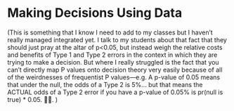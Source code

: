 # Making Decisions Using Data

(This is something that I know I need to add to my classes but I haven’t really managed integrated yet. I talk to my students about that fact that they should just pray at the altar of p<0.05, but instead weigh the relative costs and benefits of Type 1 and Type 2 errors in the context in which they are trying to make a decision. But where I really struggled is the fact that you can’t directly map P values onto decision theory very easily because of all of the weirdnesses of frequentist P values—e.g. A p-value of 0.05 means that under the null, the odds of a Type 2 is 5%... but that means the ACTUAL odds of a Type 2 error if you have a p-value of 0.05% is pr(null is true) * 0.05. 🤦‍♂️. )
